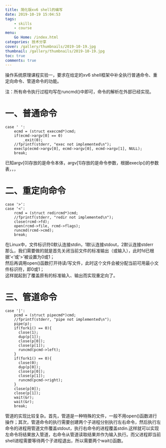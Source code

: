 ```yaml
---
title: 简化版xv6 shell的编写
date: 2019-10-19 15:04:53
tags: 
    - skills
    - course
menu: 
    Go Home: /index.html
categories: 技术分享
cover: /gallery/thumbnails/2019-10-19.jpg
thumbnail: /gallery/thumbnails/2019-10-19.jpg
toc: true
comments: true
---
```

操作系统原理课程实验一，要求在给定的xv6 shell框架中补全执行普通命令、重定向命令、管道命令的功能。

注：所有命令执行过程均写在runcmd()中即可，命令的解析在外部已经实现。

<!--more-->

# 一、普通命令

```
case ' ':
    ecmd = (struct execcmd*)cmd;
    if(ecmd->argv[0] == 0)
        _exit(0);
    //fprintf(stderr, "exec not implemented\n");
    execlp(ecmd->argv[0], ecmd->argv[0], ecmd->argv[1], NULL);
    break;
```

已知argv[0]存放的是命令本体，argv[1]存放的是命令参数，根据execlp()的参数表，，，

# 二、重定向命令

```
case '>':
case '<':
    rcmd = (struct redircmd*)cmd;
    //fprintf(stderr, "redir not implemented\n");
    close(rcmd->fd);
    open(rcmd->file, rcmd->flags);
    runcmd(rcmd->cmd);
    break;
```

在Linux中，文件标识符0默认连接stdin，1默认连接stdout，2默认连接stderr<br>
那么，我们需要做的就是首先关闭当前文件的标准输出（或输入），此时fd已根据‘<’或‘>’被设置为0或1；<br>
然后再调用open()函数打开待读/写文件，此时这个文件会被分配当前可用最小文件标识符，即0或1；<br>
这样就起到了覆盖原有的标准输入、输出而实现重定向了。

# 三、管道命令

```
case '|':
    pcmd = (struct pipecmd*)cmd;
    //fprintf(stderr, "pipe not implemented\n");
    pipe(p);
    if(fork1() == 0){
      close(1);
      dup(p[1]);
      close(p[0]);
      close(p[1]);
      runcmd(pcmd->left);
    }
    if(fork1() == 0){
      close(0);
      dup(p[0]);
      close(p[0]);
      close(p[1]);
      runcmd(pcmd->right);
    }
    close(p[0]);
    close(p[1]);
    wait(&r);
    wait(&r);
    break;
```

管道的实现比较复杂。首先，管道是一种特殊的文件，一般不用open()函数进行操作；其次，管道命令的执行需要创建两个子进程分别执行左右命令，然后执行左命令的进程用管道文件覆盖stdout，执行右命令的进程覆盖stdin.这样就可以实现左命令将结果放入管道，右命令从管道读取结果并作为输入执行。而父进程即当前shell进程需要等待两个子进程退出，所以需要两个wait()函数。
